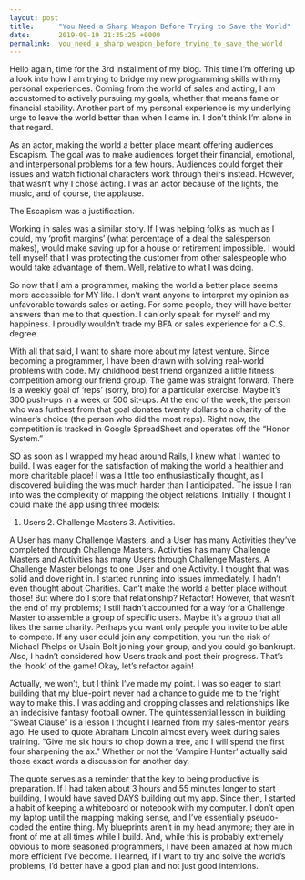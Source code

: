 ```yaml
---
layout: post
title:      "You Need a Sharp Weapon Before Trying to Save the World"
date:       2019-09-19 21:35:25 +0000
permalink:  you_need_a_sharp_weapon_before_trying_to_save_the_world
---
```



Hello again, time for the 3rd installment of my blog. This time I’m offering up a look into how I am trying to bridge my new programming skills with my personal experiences. Coming from the world of sales and acting, I am accustomed to actively pursuing my goals, whether that means fame or financial stability. Another part of my personal experience is my underlying urge to leave the world better than when I came in. I don’t think I’m alone in that regard.

As an actor, making the world a better place meant offering audiences Escapism. The goal was to make audiences forget their financial, emotional, and interpersonal problems for a few hours. Audiences could forget their issues and watch fictional characters work through theirs instead. However, that wasn’t why I chose acting. I was an actor because of the lights, the music, and of course, the applause.

The Escapism was a justification.

Working in sales was a similar story. If I was helping folks as much as I could, my ‘profit margins’ (what percentage of a deal the salesperson makes), would make saving up for a house or retirement impossible. I would tell myself that I was protecting the customer from other salespeople who would take advantage of them. Well, relative to what I was doing.

So now that I am a programmer, making the world a better place seems more accessible for MY life.
I don’t want anyone to interpret my opinion as unfavorable towards sales or acting. For some people, they will have better answers than me to that question. I can only speak for myself and my happiness. I proudly wouldn’t trade my BFA or sales experience for a C.S. degree.

With all that said, I want to share more about my latest venture. Since becoming a programmer, I have been drawn with solving real-world problems with code. My childhood best friend organized a little fitness competition among our friend group. The game was straight forward. There is a weekly goal of ‘reps’ (sorry, bro) for a particular exercise. Maybe it’s 300 push-ups in a week or 500 sit-ups. At the end of the week, the person who was furthest from that goal donates twenty dollars to a charity of the winner’s choice (the person who did the most reps). Right now, the competition is tracked in Google SpreadSheet and operates off the “Honor System.”

SO as soon as I wrapped my head around Rails, I knew what I wanted to build. I was eager for the satisfaction of making the world a healthier and more charitable place! I was a little too enthusiastically thought, as I discovered building the was much harder than I anticipated. The issue I ran into was the complexity of mapping the object relations. Initially, I thought I could make the app using three models:

1. Users  2. Challenge Masters  3. Activities.

A User has many Challenge Masters, and a User has many Activities they’ve completed through Challenge Masters. Activities has many Challenge Masters and Activities has many Users through Challenge Masters. A Challenge Master belongs to one User and one Activity. I thought that was solid and dove right in. I started running into issues immediately. I hadn’t even thought about Charities. Can’t make the world a better place without those! But where do I store that relationship?
Refactor!
However, that wasn’t the end of my problems; I still hadn’t accounted for a way for a Challenge Master to assemble a group of specific users. Maybe it’s a group that all likes the same charity. Perhaps you want only people you invite to be able to compete. If any user could join any competition, you run the risk of Michael Phelps or Usain Bolt joining your group, and you could go bankrupt. Also, I hadn’t considered how Users track and post their progress. That’s the ‘hook’ of the game! Okay, let’s refactor again!

Actually, we won’t, but I think I’ve made my point. I was so eager to start building that my blue-point never had a chance to guide me to the ‘right’ way to make this. I was adding and dropping classes and relationships like an indecisive fantasy football owner. The quintessential lesson in building “Sweat Clause” is a lesson I thought I learned from my sales-mentor years ago. He used to quote Abraham Lincoln almost every week during sales training.
“Give me six hours to chop down a tree, and I will spend the first four sharpening the ax.”
Whether or not the ‘Vampire Hunter’ actually said those exact words a discussion for another day.

The quote serves as a reminder that the key to being productive is preparation. If I had taken about 3 hours and 55 minutes longer to start building, I would have saved DAYS building out my app. Since then, I started a habit of keeping a whiteboard or notebook with my computer. I don’t open my laptop until the mapping making sense, and I’ve essentially pseudo-coded the entire thing. My blueprints aren’t in my head anymore; they are in front of me at all times while I build. And, while this is probably extremely obvious to more seasoned programmers, I have been amazed at how much more efficient I’ve become. I learned, if I want to try and solve the world’s problems, I’d better have a good plan and not just good intentions.
